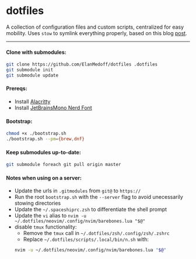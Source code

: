 # dotfiles

A collection of configuration files and custom scripts, centralized for easy mobility. Uses `stow` to symlink everything
properly, based on this blog [post](https://www.jakewiesler.com/blog/managing-dotfiles).

---

#### Clone with submodules:

```sh
git clone https://github.com/ElanMedoff/dotfiles .dotfiles
git submodule init
git submodule update
```

#### Prereqs:

- Install [Alacritty](https://alacritty.org/)
- Install [JetBrainsMono Nerd Font](https://www.nerdfonts.com/font-downloads)

#### Bootstrap:

```sh
chmod +x ./bootstrap.sh
./bootstrap.sh --pm={brew,dnf}
```

#### Keep submodules up-to-date:

```sh
git submodule foreach git pull origin master
```

#### Notes when using on a server:

- Update the urls in `.gitmodules` from `git@` to `https://`
- Run the root `bootstrap.sh` with the `--server` flag to avoid unecessarily stowing directories
- Update the `~/.spaceshiprc.zsh` to differentiate the shell prompt
- Update the `vi` alias to `nvim -u ~/.dotfiles/neovim/.config/nvim/barebones.lua "$@"`
- disable `tmux` functionality:
  - Remove the `tmux` call in `~/.dotfiles/zsh/.config/zsh/.zshrc`
  - Replace `~/.dotfiles/scripts/.local/bin/n.sh` with:
  ```bash
  nvim -u ~/.dotfiles/neovim/.config/nvim/barebones.lua "$@"
  ```
